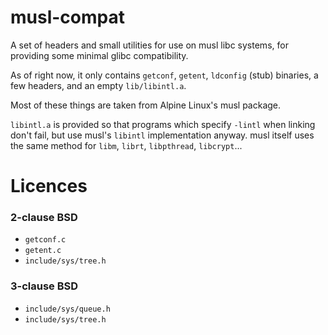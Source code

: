 # musl-compat

A set of headers and small utilities for use on musl libc systems, for providing
some minimal glibc compatibility.

As of right now, it only contains `getconf`, `getent`, `ldconfig` (stub)
binaries, a few headers, and an empty `lib/libintl.a`.

Most of these things are taken from Alpine Linux's musl package.

`libintl.a` is provided so that programs which specify `-lintl` when linking
don't fail, but use musl's `libintl` implementation anyway. musl itself uses
the same method for `libm`, `librt`, `libpthread`, `libcrypt`...

# Licences

### 2-clause BSD
- `getconf.c`
- `getent.c`
- `include/sys/tree.h`

### 3-clause BSD
- `include/sys/queue.h`
- `include/sys/tree.h`

